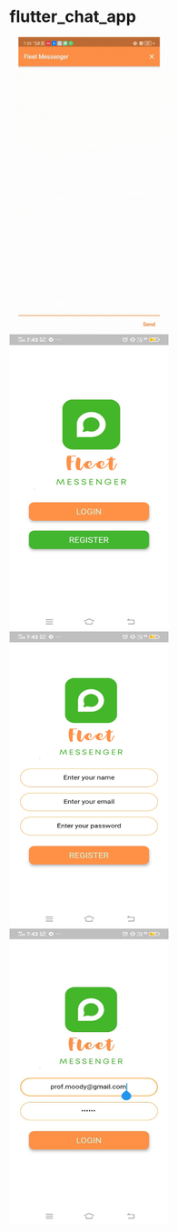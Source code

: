 # flutter_chat_app


<img src="https://github.com/pavithrahareddy/flutter_chat_app/blob/174bd5b0d3f7fab585e4d8df3d1abfb28fd15912/screenshots/demo.gif" width="280" height="520" />

<img src="https://github.com/pavithrahareddy/flutter_chat_app/blob/29b9b17e3db3cdf112dd65acbedfbdc8006ce179/screenshots/welcome.jpeg" width="280" height="520" />
<img src="https://github.com/pavithrahareddy/flutter_chat_app/blob/29b9b17e3db3cdf112dd65acbedfbdc8006ce179/screenshots/register.jpeg" width="280" height="520" />
<img src="https://github.com/pavithrahareddy/flutter_chat_app/blob/29b9b17e3db3cdf112dd65acbedfbdc8006ce179/screenshots/login.jpeg" width="280" height="520" />

